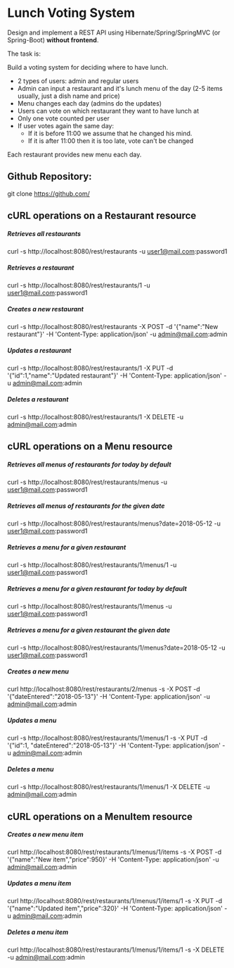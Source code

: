 # Lunch Voting System

Design and implement a REST API using Hibernate/Spring/SpringMVC (or Spring-Boot) **without frontend**.

The task is:

Build a voting system for deciding where to have lunch.

 * 2 types of users: admin and regular users
 * Admin can input a restaurant and it's lunch menu of the day (2-5 items usually, just a dish name and price)
 * Menu changes each day (admins do the updates)
 * Users can vote on which restaurant they want to have lunch at
 * Only one vote counted per user
 * If user votes again the same day:
    - If it is before 11:00 we assume that he changed his mind.
    - If it is after 11:00 then it is too late, vote can't be changed

Each restaurant provides new menu each day.

## Github Repository:

git clone https://github.com/

## cURL operations on a Restaurant resource 
##### Retrieves all restaurants
curl -s http://localhost:8080/rest/restaurants -u user1@mail.com:password1
##### Retrieves a restaurant
curl -s http://localhost:8080/rest/restaurants/1 -u user1@mail.com:password1
##### Creates a new restaurant
curl -s http://localhost:8080/rest/restaurants -X POST -d '{"name":"New restaurant"}' -H 'Content-Type: application/json' -u admin@mail.com:admin
##### Updates a restaurant
curl -s http://localhost:8080/rest/restaurants/1 -X PUT -d '{"id":1,"name":"Updated restaurant"}' -H 'Content-Type: application/json' -u admin@mail.com:admin
##### Deletes a restaurant
curl -s http://localhost:8080/rest/restaurants/1 -X DELETE -u admin@mail.com:admin

## cURL operations on a Menu resource 
##### Retrieves all menus of restaurants for today by default
curl -s http://localhost:8080/rest/restaurants/menus -u user1@mail.com:password1
##### Retrieves all menus of restaurants for the given date
curl -s http://localhost:8080/rest/restaurants/menus?date=2018-05-12 -u user1@mail.com:password1
##### Retrieves a menu for a given restaurant
curl -s http://localhost:8080/rest/restaurants/1/menus/1 -u user1@mail.com:password1
##### Retrieves a menu for a given restaurant for today by default
curl -s http://localhost:8080/rest/restaurants/1/menus -u user1@mail.com:password1
##### Retrieves a menu for a given restaurant the given date
curl -s http://localhost:8080/rest/restaurants/1/menus?date=2018-05-12 -u user1@mail.com:password1
##### Creates a new menu
curl http://localhost:8080/rest/restaurants/2/menus -s -X POST -d '{"dateEntered":"2018-05-13"}' -H 'Content-Type: application/json' -u admin@mail.com:admin
##### Updates a menu
curl -s http://localhost:8080/rest/restaurants/1/menus/1 -s -X PUT -d '{"id":1, "dateEntered":"2018-05-13"}' -H 'Content-Type: application/json' -u admin@mail.com:admin
##### Deletes a menu 
curl -s http://localhost:8080/rest/restaurants/1/menus/1 -X DELETE -u admin@mail.com:admin

## cURL operations on a MenuItem resource 
##### Creates a new menu item
curl http://localhost:8080/rest/restaurants/1/menus/1/items -s -X POST -d '{"name":"New item","price":950}' -H 'Content-Type: application/json' -u admin@mail.com:admin
##### Updates a menu item
curl http://localhost:8080/rest/restaurants/1/menus/1/items/1 -s -X PUT -d '{"name":"Updated item","price":320}' -H 'Content-Type: application/json' -u admin@mail.com:admin
##### Deletes a menu item
curl http://localhost:8080/rest/restaurants/1/menus/1/items/1 -s -X DELETE -u admin@mail.com:admin